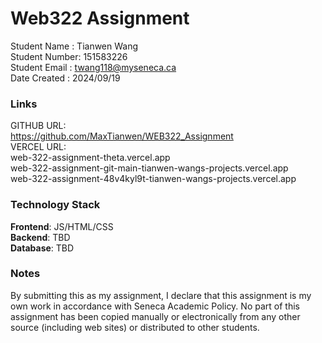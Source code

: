 # Web322 Assignment

Student Name : Tianwen Wang  
Student Number: 151583226  
Student Email : twang118@myseneca.ca  
Date Created : 2024/09/19

### Links

GITHUB URL:  
 https://github.com/MaxTianwen/WEB322_Assignment  
VERCEL URL:  
 web-322-assignment-theta.vercel.app  
 web-322-assignment-git-main-tianwen-wangs-projects.vercel.app  
 web-322-assignment-48v4kyl9t-tianwen-wangs-projects.vercel.app

### Technology Stack

**Frontend**: JS/HTML/CSS  
**Backend**: TBD  
**Database**: TBD

### Notes

By submitting this as my assignment, I declare that this assignment is my own work in accordance with Seneca Academic Policy. No part of this assignment has been copied manually or electronically from any other source (including web sites) or distributed to other students.
